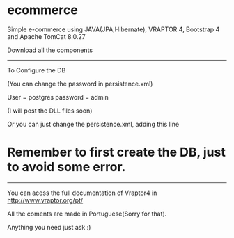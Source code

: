 # ecommerce

Simple e-commerce using JAVA(JPA,Hibernate), VRAPTOR 4, Bootstrap 4 and Apache TomCat 8.0.27

Download all the components 

_______________________________________________

To Configure the DB 

(You can change the password in persistence.xml) 

User = postgres
password = admin 

(I will post the DLL files soon) 

Or you can just change the persistence.xml, adding this line 


# Remember to first create the DB, just to avoid some error. 

<property name="hibernate.hbm2ddl.auto" value="update" /> <!-- create / create-drop / update -->




___________________________________________

You can acess the full documentation of Vraptor4 in http://www.vraptor.org/pt/

All the coments are made in Portuguese(Sorry for that). 


Anything you need just ask :) 


